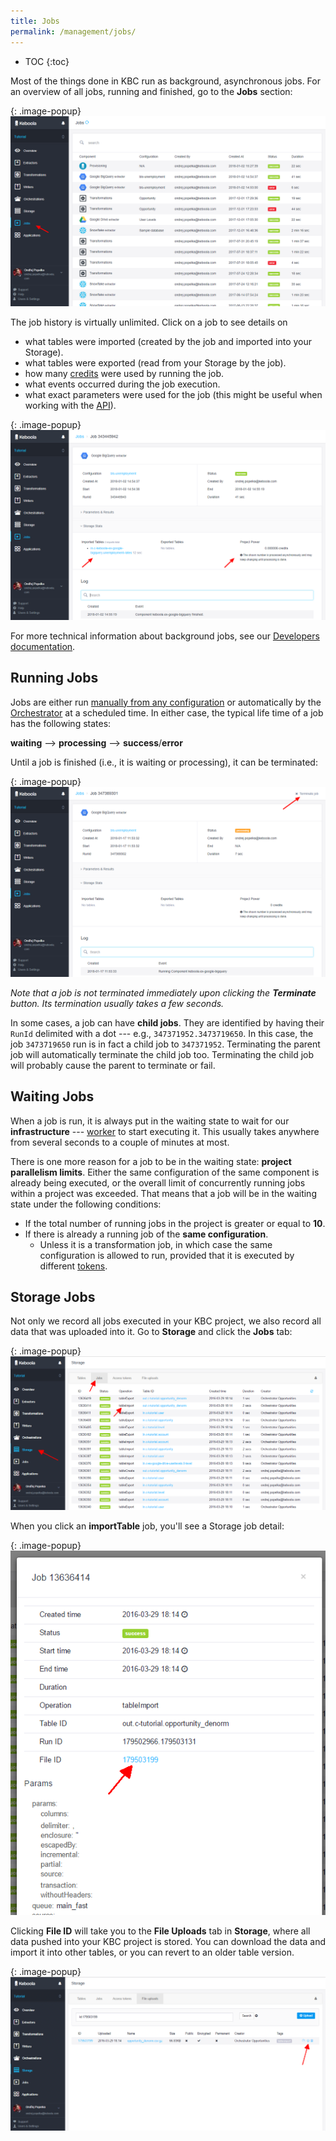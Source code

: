 ```yaml
---
title: Jobs
permalink: /management/jobs/
---
```


* TOC
{:toc}

Most of the things done in KBC run as background, asynchronous jobs.
For an overview of all jobs, running and finished, go to the **Jobs** section:

{: .image-popup}
![Screenshot - Jobs](/management/jobs/jobs.png)

The job history is virtually unlimited. Click on a job to see details on 

- what tables were imported (created by the job and imported into your Storage).
- what tables were exported (read from your Storage by the job).
- how many [credits](/management/project/limits/#project-power) were used by running the job.
- what events occurred during the job execution.
- what exact parameters were used for the job (this might be useful when working with the [API](https://developers.keboola.com/integrate/jobs/#apis-for-working-with-jobs)).

{: .image-popup}
![Screenshot - Jobs Detail](/management/jobs/jobs-detail.png)

For more technical information about background jobs, see our 
[Developers documentation](https://developers.keboola.com/integrate/jobs/).

## Running Jobs
Jobs are either run [manually from any configuration](/tutorial/) or automatically by the 
[Orchestrator](/orchestrator/) at a scheduled time. In either case, the typical life time of a job has the 
following states:

**waiting** --> **processing** --> **success**/**error**

Until a job is finished (i.e., it is waiting or processing), it can be terminated:

{: .image-popup}
![Screenshot - Terminate Job](/management/jobs/terminate-job.png)

*Note that a job is not terminated immediately upon clicking the **Terminate** button. Its termination usually takes 
a few seconds.*

In some cases, a job can have **child jobs**. They are identified by having their `RunId` delimited with
a dot --- e.g., `347371952.3473719650`. In this case, the job `3473719650` run is in fact a child
job to `347371952`. Terminating the parent job will automatically terminate the child job too. 
Terminating the child job will probably cause the parent to terminate or fail.

## Waiting Jobs
When a job is run, it is always put in the waiting state to wait for our **infrastructure** --- 
[worker](https://developers.keboola.com/integrate/jobs/) to start executing it.
This usually takes anywhere from several seconds to a couple of minutes at most. 

There is one more reason for a job to be in the waiting state: **project parallelism limits**. 
Either the same configuration of the same component is already being executed, or the overall limit
of concurrently running jobs within a project was exceeded. That means that a job will be in 
the waiting state under the following conditions:

- If the total number of running jobs in the project is greater or equal to **10**.
- If there is already a running job of the **same configuration**.
    - Unless it is a transformation job, in which case the same configuration is allowed to run, provided that it is executed by different [tokens](/management/project/tokens/).

## Storage Jobs
Not only we record all jobs executed in your KBC project, we also record all data that was uploaded
into it. Go to **Storage** and click the **Jobs** tab:

{: .image-popup}
![Screenshot - Storage Jobs](/management/jobs/storage-jobs.png)

When you click an **importTable** job, you'll see a Storage job detail:

{: .image-popup}
![Screenshot - Storage Job Detail](/management/jobs/storage-jobs-detail.png)

Clicking **File ID** will take you to the **File Uploads** tab in **Storage**,
where all data pushed into your KBC project is stored.
You can download the data and import it into other tables, or you can revert to an older table version.

{: .image-popup}
![Screenshot - File uploads](/management/jobs/storage-file-uploads.png)
